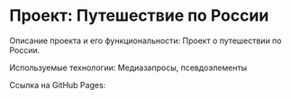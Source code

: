 # Проект: Путешествие по России

Описание проекта и его функциональности:
Проект о путешествии по России.

Используемые технологии:
Медиазапросы, псевдоэлементы

Ссылка на GitHub Pages:
